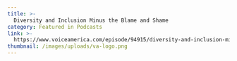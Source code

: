 ```yaml
---
title: >-
  Diversity and Inclusion Minus the Blame and Shame
category: Featured in Podcasts
link: >-
  https://www.voiceamerica.com/episode/94915/diversity-and-inclusion-minus-the-blame-and-shame
thumbnail: /images/uploads/va-logo.png
---
```

